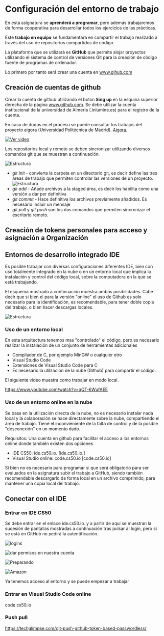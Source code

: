 # Configuración del entorno de trabajo

En esta asígnatura se **aprenderá a programar**, pero además trabajaremos de forma cooperativa para desarrollar todos los ejercicios de las prácticas.

Este **trabajo en equipo** se fundamentará en compartir el trabajo realizado a través del uso de repositorios compartidos de código.

La plataforma que se utilizará es **GitHub** que permite alojar proyectos utilizando el sistema de control de versiones Git para la creación de código fuente de programas de ordenador.

Lo primero por tanto será crear una cuenta en www.gihub.com


## Creación de cuentas de github

Crear la cuenta de github utilizando el boton **Sing up** en la esquina superior derecha de la página www.github.com. Se debe utilizar la cuenta institucional de la universidad de Almería (.inlumine.es) para el registro de la cuenta.

En caso de dudas en el proceso se puede consultar los trabajos del proyecto aigora (Universidad Politécnica de Madrid). [Aigora](https://github.com/MaterialesProgramacion/punto_inicio).

[![Ver video](Inicio/cuenta.png)](https://www.youtube.com/watch?v=n83rlKcZrss)


Los repositorios local y remoto se deben sincronizar utilizando diversos comandos git que se muestran a continuación.

![Estructura](Inicio/git.png)

- *git init* - convierte la carpeta en un directorio git, es decir define las tres áreas de trabajo que permiten controlar las versiones de un proyecto. 
    ![Estructura](Inicio/work.png) 
- *git add* - Añade archivos a la staged área, es decir los habilita como una versión a dar por definitiva
- *git commit* - Hace definitiva los archivos previamente añadidos. Es necesario incluir un mensaje 
- *git pull*  y  *git push* son los dos comandos que permiten sincronizar el escritorio remoto.


## Creación de tokens personales para acceso y asignación a Organización


## Entornos de desarrollo integrado IDE

Es posible trabajar con diversas configuraciones diferentes IDE, bien con uso totalmente integrado en la nube o en un entorno local que implica la instalación y control del código local, sobre la computadora en la que se está trabajando.

El esquema mostrado a continuación muestra ambas posibilidades. Cabe decir que si bien el para la versión "online" el uso de Github es solo necesario para la identificación, es recomendable, para tener doble copia del trabajo, o bien hacer descargas locales.


![Estructura](Inicio/arquitectura.png)


### Uso de un entorno local

En esta arquitectura tenemos mas "controlado" el código, pero es necesario realizar la instalación de un conjunto de herramientas adicionales

- Compilador de C, por ejemplo MinGW o cualquier otro
- Visual Studio Code
- Extensiones de Visual Studio Code para C
- Es necesario la utilzación de la nube (Github) para compartir el código.

El siguiente video muestra como trabajar en modo local.

https://www.youtube.com/watch?v=qQT-6WufAEE


### Uso de un entorno online en la nube

Se basa en la utilización directa de la nube, no es necesario instalar nada local y la colaboración se hace directamente sobre la nube, compartiendo el área de trabajo. Tiene el inconvieniente de la falta de control y de la posible "desconexión" en un momento dado.

Requisitos: Una cuenta en github para facilitar el acceso a los entornos online donde también existen dos opciones

- IDE CS50: ide.cs50.io. [ide.cs50.io.]
- Visual Studio online: code.cs50.io [code.cs50.io]

Si bien no es necesario para programar si que será obligatorio para ser evaluados en la asignatura subir el trabajo a GitHub, siendo también recomendable descargarlo de forma local en un archivo comprimido, para mantener una copia local del trabajo. 



## Conectar con el IDE

### Entrar en IDE CS50 

 Se debe entrar en el enlace ide.cs50.io. y a partir de aquí se muestran la sucesión de pantallas mostradas a continuación tras pulsar al login, pero si se está en GitHub no pedirá la autentificación.

![logins](Inicio/login.png)


![dar permisos en nuestra cuenta](Inicio/conexgithub.png)


![Preparando](Inicio/preparing.png)

![Amazon](Inicio/nube.png)


Ya tenemos acceso al entorno y se puede empezar a trabajar 


### Entrar en Visual Studio Code online

code.cs50.io





### Push pull

https://techglimpse.com/git-push-github-token-based-passwordless/

